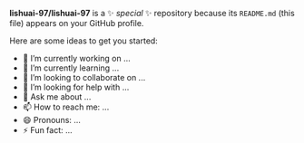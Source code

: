 <!--
- 👋 Hi, I’m @lishuai-97, a Master of Mathematics and a rookie Ph.D. student in CS.
- 😄 Dived into DL due to modest mathematical talent. 
- 👀 Interested in Mechine Learning, Deep Learning and AI+HPC.
- 🌱 Currently learning High Performance Computing.
- ⚡ Using Python, C++ and LaTeX.
- 👯 Looking to collaborate on Computer Vision, LLMs and VLLMs.
- 📫 Email: lishuai.math16@gmail.com

CS Ph.D. student at NUDT.
-->


**lishuai-97/lishuai-97** is a ✨ _special_ ✨ repository because its `README.md` (this file) appears on your GitHub profile.

Here are some ideas to get you started:

- 🔭 I’m currently working on ...
- 🌱 I’m currently learning ...
- 👯 I’m looking to collaborate on ...
- 🤔 I’m looking for help with ...
- 💬 Ask me about ...
- 📫 How to reach me: ...
- 😄 Pronouns: ...
- ⚡ Fun fact: ...
